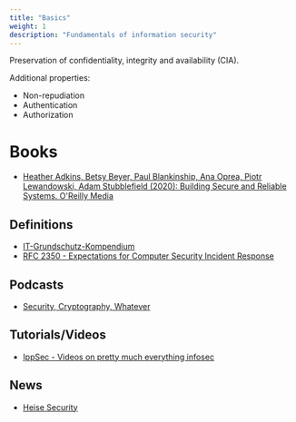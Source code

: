 ```yaml
---
title: "Basics"
weight: 1
description: "Fundamentals of information security"
---
```


Preservation of confidentiality, integrity and availability (CIA).

Additional properties:

- Non-repudiation
- Authentication
- Authorization

# Books

- [Heather Adkins, Betsy Beyer, Paul Blankinship, Ana Oprea, Piotr Lewandowski, Adam Stubblefield (2020): Building Secure and Reliable Systems. O'Reilly Media](https://sre.google/books/building-secure-reliable-systems/)

## Definitions

- [IT-Grundschutz-Kompendium][bsikomp]
- [RFC 2350 - Expectations for Computer Security Incident Response](https://www.rfc-editor.org/rfc/rfc2350.html)

[bsikomp]: https://www.bsi.bund.de/DE/Themen/Unternehmen-und-Organisationen/Standards-und-Zertifizierung/IT-Grundschutz/IT-Grundschutz-Kompendium/it-grundschutz-kompendium_node.html "BSI IT-Grundschutz-Kompendium"

## Podcasts

- [Security, Cryptography, Whatever](https://securitycryptographywhatever.buzzsprout.com/)

## Tutorials/Videos

- [IppSec - Videos on pretty much everything infosec](https://ippsec.rocks/?#)

## News

- [Heise Security](https://www.heise.de/security/)
